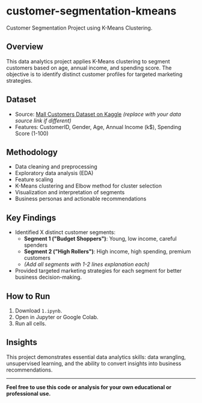 # customer-segmentation-kmeans
Customer Segmentation Project using K-Means Clustering.

## Overview
This data analytics project applies K-Means clustering to segment customers based on age, annual income, and spending score. The objective is to identify distinct customer profiles for targeted marketing strategies.

## Dataset
- Source: [Mall Customers Dataset on Kaggle](https://www.kaggle.com/vjchoudhary7/customer-segmentation-tutorial) *(replace with your data source link if different)*
- Features: CustomerID, Gender, Age, Annual Income (k$), Spending Score (1-100)

## Methodology
- Data cleaning and preprocessing
- Exploratory data analysis (EDA)
- Feature scaling
- K-Means clustering and Elbow method for cluster selection
- Visualization and interpretation of segments
- Business personas and actionable recommendations

## Key Findings
- Identified X distinct customer segments:
    - **Segment 1 ("Budget Shoppers")**: Young, low income, careful spenders
    - **Segment 2 ("High Rollers")**: High income, high spending, premium customers
    - *(Add all segments with 1-2 lines explanation each)*
- Provided targeted marketing strategies for each segment for better business decision-making.

## How to Run
1. Download `1.ipynb`.
2. Open in Jupyter or Google Colab.
3. Run all cells.

## Insights
This project demonstrates essential data analytics skills: data wrangling, unsupervised learning, and the ability to convert insights into business recommendations.

---

**Feel free to use this code or analysis for your own educational or professional use.**
